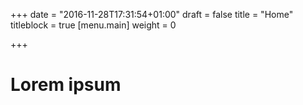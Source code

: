 +++
date = "2016-11-28T17:31:54+01:00"
draft = false
title = "Home"
titleblock = true
[menu.main]
    weight = 0

+++

Lorem ipsum
===========
